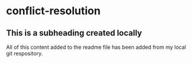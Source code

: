 # conflict-resolution

## This is a subheading created locally

All of this content added to the readme file has been added from my local git respository.